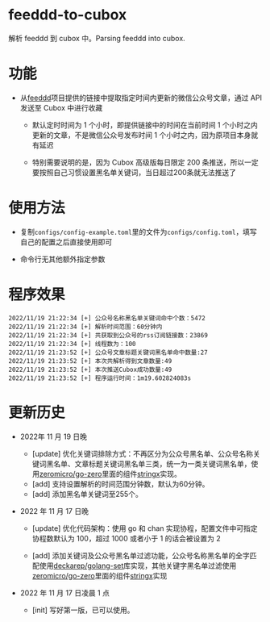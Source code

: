 # feeddd-to-cubox

解析 feeddd 到 cubox 中。Parsing feeddd into cubox.

# 功能

- 从[feeddd](https://github.com/feeddd/feeds)项目提供的链接中提取指定时间内更新的微信公众号文章，通过 API 发送至 Cubox 中进行收藏

  - 默认定时时间为 1 个小时，即提供链接中的时间在当前时间 1 个小时之内更新的文章，不是微信公众号发布时间 1 个小时之内，因为原项目本身就有延迟

  - 特别需要说明的是，因为 Cubox 高级版每日限定 200 条推送，所以一定要按照自己习惯设置黑名单关键词，当日超过200条就无法推送了

# 使用方法

- 复制`configs/config-example.toml`里的文件为`configs/config.toml`，填写自己的配置之后直接使用即可

- 命令行无其他额外指定参数

# 程序效果

```
2022/11/19 21:22:34 [+] 公众号名称黑名单关键词命中个数：5472
2022/11/19 21:22:34 [+] 解析时间范围：60分钟内
2022/11/19 21:22:34 [+] 共获取到公众号的rss订阅链接数：23869
2022/11/19 21:22:34 [+] 线程数为：100
2022/11/19 21:23:52 [+] 公众号文章标题关键词黑名单命中数量:27
2022/11/19 21:23:52 [+] 本次共解析得到文章数量:49
2022/11/19 21:23:52 [+] 本次推送Cubox成功数量:49
2022/11/19 21:23:52 [+] 程序运行时间：1m19.602824083s
```

# 更新历史

- 2022年 11 月 19 日晚
   
   - [update] 优化关键词排除方式：不再区分为公众号黑名单、公众号名称关键词黑名单、文章标题关键词黑名单三类，统一为一类关键词黑名单，使用[zeromicro/go-zero](https://github.com/zeromicro/go-zero)里面的组件[stringx](https://go-zero.dev/cn/docs/blog/tool/keywords/)实现。
   - [add] 支持设置解析的时间范围分钟数，默认为60分钟。
   - [add] 添加黑名单关键词至255个。

- 2022 年 11 月 17 日晚

  - [update] 优化代码架构：使用 go 和 chan 实现协程，配置文件中可指定协程数默认为 100，超过 1000 或者小于 1 的话会被设置为 2

  - [add] 添加关键词及公众号黑名单过滤功能，公众号名称黑名单的全字匹配使用[deckarep/golang-set](https://github.com/deckarep/golang-set)库实现，其他关键字黑名单过滤使用[zeromicro/go-zero](https://github.com/zeromicro/go-zero)里面的组件[stringx](https://go-zero.dev/cn/docs/blog/tool/keywords/)实现

- 2022 年 11 月 17 日凌晨 1 点

  - [init] 写好第一版，已可以使用。